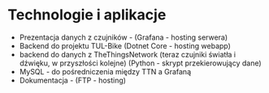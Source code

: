# Technologie i aplikacje
* Prezentacja danych z czujników - (Grafana - hosting serwera)
* Backend do projektu TUL-Bike (Dotnet Core - hosting webapp)
* backend do danych z TheThingsNetwork (teraz czujniki światła i dźwięku, w przyszłości kolejne) (Python - skrypt przekierowujący dane)
* MySQL - do pośredniczenia między TTN a Grafaną
* Dokumentacja - (FTP - hosting)
